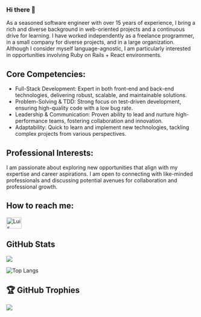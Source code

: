 ### Hi there 👋

As a seasoned software engineer with over 15 years of experience, I bring a rich and diverse background in web-oriented projects and a continuous drive for learning. I have worked independently as a freelance programmer, in a small company for diverse projects, and in a large organization. Although I consider myself language-agnostic, I am particularly interested in opportunities involving Ruby on Rails + React environments.

## Core Competencies:
- Full-Stack Development: Expert in both front-end and back-end technologies, delivering robust, scalable, and maintainable solutions.
- Problem-Solving & TDD: Strong focus on test-driven development, ensuring high-quality code with a low bug rate.
- Leadership & Communication: Proven ability to lead and nurture high-performance teams, fostering collaboration and innovation.
- Adaptability: Quick to learn and implement new technologies, tackling complex projects from various perspectives.

## Professional Interests:
I am passionate about exploring new opportunities that align with my expertise and career aspirations. I am open to connecting with like-minded professionals and discussing potential avenues for collaboration and professional growth.

 ## How to reach me:
 
 <a href="https://linkedin.com/in/luis-eduardo-rivera" target="blank"><img src="https://raw.githubusercontent.com/rahuldkjain/github-profile-readme-generator/master/src/images/icons/Social/linked-in-alt.svg" alt="Luis Rivera's LinkedIn" height="30" width="40" /></a>

 ## GitHub Stats

 <a href=""> 
   <img src="https://github-readme-stats.vercel.app/api?username=lerivera0&count_private=true&include_all_commits=true&show_icons=true&title_color=007bff&text_color=e7e7e7&icon_color=007bff&bg_color=171c28" /> 
 <a /> 

 ![Top Langs](https://github-readme-stats.vercel.app/api/top-langs/?username=lerivera0&layout=compact&title_color=007bff&text_color=e7e7e7&icon_color=007bff&bg_color=171c28) 

 ## 🏆 GitHub Trophies 

 ![](https://github-profile-trophy.vercel.app/?username=lerivera0&theme=discord&no-frame=true&no-bg=false&margin-w=4) 

  

  

  

 

<!--
**lerivera0/lerivera0** is a ✨ _special_ ✨ repository because its `README.md` (this file) appears on your GitHub profile.

Here are some ideas to get you started:

- 🔭 I’m currently working on ...
- 🌱 I’m currently learning ...
- 👯 I’m looking to collaborate on ...
- 🤔 I’m looking for help with ...
- 💬 Ask me about ...
- 📫 How to reach me: ...
- 😄 Pronouns: ...
- ⚡ Fun fact: ...
-->
